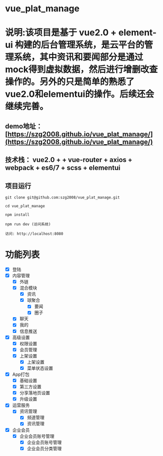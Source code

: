 # vue_plat_manage

# 说明:该项目是基于 vue2.0 + element-ui 构建的后台管理系统，是云平台的管理系统，其中资讯和要闻部分是通过mock得到虚拟数据，然后进行增删改查操作的。另外的只是简单的熟悉了vue2.0和elementui的操作。后续还会继续完善。

## demo地址：[https://szg2008.github.io/vue_plat_manage/](https://szg2008.github.io/vue_plat_manage/)

## 技术栈： vue2.0 + + vue-router + axios + webpack + es6/7 + scss + elementui

## 项目运行

```
git clone git@github.com:szg2008/vue_plat_manage.git

cd vue_plat_manage

npm install

npm run dev (访问系统)

访问: http://localhost:8080

```
# 功能列表

- [x] 登陆
- [x] 内容管理
    - [x] 外链
    - [x] 混合模块
        - [x] 资讯
        - [x] 球聚合
            - [x] 要闻
            - [x] 圈子
    - [x] 聊天
    - [x] 我的
    - [x] 信息推送        
- [x] 高级设置
    - [x] 权限设置
    - [x] 会员管理
    - [x] 上架设置
        - [x] 上架设置
        - [x] 菜单状态设置
- [x] App打包
    - [x] 基础设置
    - [x] 第三方设置
    - [x] 分享落地页设置
    - [x] 升级设置
- [x] 运营服务
    - [x] 资讯管理
        - [x] 频道管理
        - [x] 资讯管理
- [x] 企业会员
    - [x] 企业会员账号管理
        - [x] 企业会员账号管理
        - [x] 企业会员分类管理
